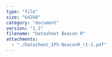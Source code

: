 ```yaml
---
type: "file"
size: "642kB"
category: "document"
version: "1.1"
filename: "Datasheet Beacon R"
attachments:
  - "./Datasheet_IPS-BeaconR_r1-1.pdf"
---
```

